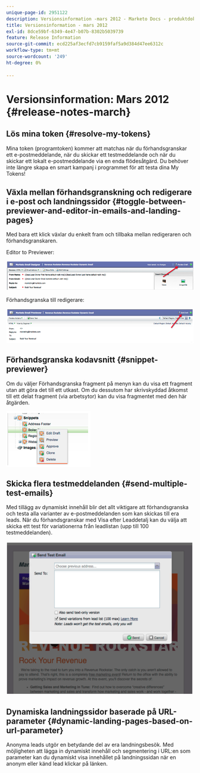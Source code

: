 ```yaml
---
unique-page-id: 2951122
description: Versionsinformation -mars 2012 - Marketo Docs - produktdokumentation
title: Versionsinformation - mars 2012
exl-id: 8dce59bf-6349-4e47-b07b-8302b5039739
feature: Release Information
source-git-commit: ecd225af3ecfd7cb9159faf5a9d384d47ee6312c
workflow-type: tm+mt
source-wordcount: '249'
ht-degree: 0%

---
```


# Versionsinformation: Mars 2012 {#release-notes-march}

## Lös mina token {#resolve-my-tokens}

Mina token (programtoken) kommer att matchas när du förhandsgranskar ett e-postmeddelande, när du skickar ett testmeddelande och när du skickar ett lokalt e-postmeddelande via en enda flödesåtgärd. Du behöver inte längre skapa en smart kampanj i programmet för att testa dina My Tokens!

## Växla mellan förhandsgranskning och redigerare i e-post och landningssidor {#toggle-between-previewer-and-editor-in-emails-and-landing-pages}

Med bara ett klick växlar du enkelt fram och tillbaka mellan redigeraren och förhandsgranskaren.

Editor to Previewer:

![](assets/image2014-9-23-10-3a0-3a13.png)

Förhandsgranska till redigerare:

![](assets/image2014-9-23-10-3a0-3a25.png)

## Förhandsgranska kodavsnitt {#snippet-previewer}

Om du väljer Förhandsgranska fragment på menyn kan du visa ett fragment utan att göra det till ett utkast. Om du dessutom har skrivskyddad åtkomst till ett delat fragment (via arbetsytor) kan du visa fragmentet med den här åtgärden.

![](assets/image2014-9-23-10-3a0-3a37.png)

## Skicka flera testmeddelanden {#send-multiple-test-emails}

Med tillägg av dynamiskt innehåll blir det allt viktigare att förhandsgranska och testa alla varianter av e-postmeddelanden som kan skickas till era leads. När du förhandsgranskar med Visa efter Leaddetalj kan du välja att skicka ett test för variationerna från leadlistan (upp till 100 testmeddelanden).

![](assets/image2014-9-23-10-3a0-3a50.png)

## Dynamiska landningssidor baserade på URL-parameter {#dynamic-landing-pages-based-on-url-parameter}

Anonyma leads utgör en betydande del av era landningsbesök. Med möjligheten att lägga in dynamiskt innehåll och segmentering i URL:en som parameter kan du dynamiskt visa innehållet på landningssidan när en anonym eller känd lead klickar på länken.
